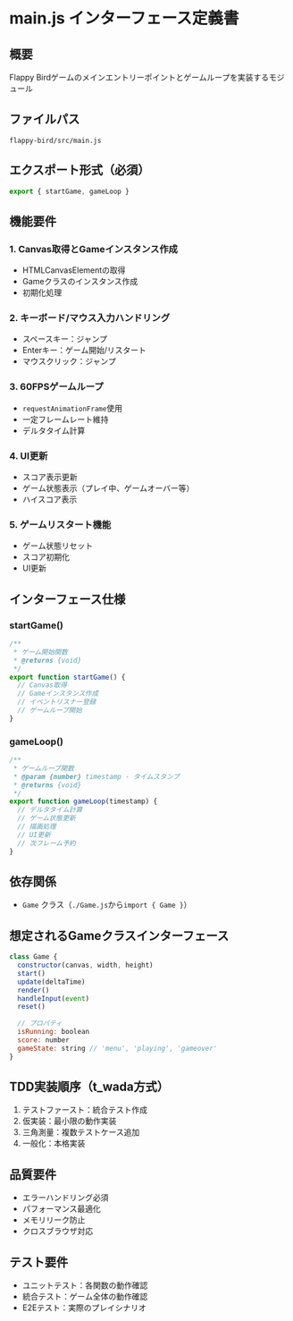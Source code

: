 # main.js インターフェース定義書

## 概要
Flappy Birdゲームのメインエントリーポイントとゲームループを実装するモジュール

## ファイルパス
`flappy-bird/src/main.js`

## エクスポート形式（必須）
```javascript
export { startGame, gameLoop }
```

## 機能要件

### 1. Canvas取得とGameインスタンス作成
- HTMLCanvasElementの取得
- Gameクラスのインスタンス作成
- 初期化処理

### 2. キーボード/マウス入力ハンドリング
- スペースキー：ジャンプ
- Enterキー：ゲーム開始/リスタート
- マウスクリック：ジャンプ

### 3. 60FPSゲームループ
- `requestAnimationFrame`使用
- 一定フレームレート維持
- デルタタイム計算

### 4. UI更新
- スコア表示更新
- ゲーム状態表示（プレイ中、ゲームオーバー等）
- ハイスコア表示

### 5. ゲームリスタート機能
- ゲーム状態リセット
- スコア初期化
- UI更新

## インターフェース仕様

### startGame()
```javascript
/**
 * ゲーム開始関数
 * @returns {void}
 */
export function startGame() {
  // Canvas取得
  // Gameインスタンス作成
  // イベントリスナー登録
  // ゲームループ開始
}
```

### gameLoop()
```javascript
/**
 * ゲームループ関数
 * @param {number} timestamp - タイムスタンプ
 * @returns {void}
 */
export function gameLoop(timestamp) {
  // デルタタイム計算
  // ゲーム状態更新
  // 描画処理
  // UI更新
  // 次フレーム予約
}
```

## 依存関係
- `Game` クラス（`./Game.js`から`import { Game }`）

## 想定されるGameクラスインターフェース
```javascript
class Game {
  constructor(canvas, width, height)
  start()
  update(deltaTime)
  render()
  handleInput(event)
  reset()
  
  // プロパティ
  isRunning: boolean
  score: number
  gameState: string // 'menu', 'playing', 'gameover'
}
```

## TDD実装順序（t_wada方式）
1. テストファースト：統合テスト作成
2. 仮実装：最小限の動作実装
3. 三角測量：複数テストケース追加
4. 一般化：本格実装

## 品質要件
- エラーハンドリング必須
- パフォーマンス最適化
- メモリリーク防止
- クロスブラウザ対応

## テスト要件
- ユニットテスト：各関数の動作確認
- 統合テスト：ゲーム全体の動作確認
- E2Eテスト：実際のプレイシナリオ